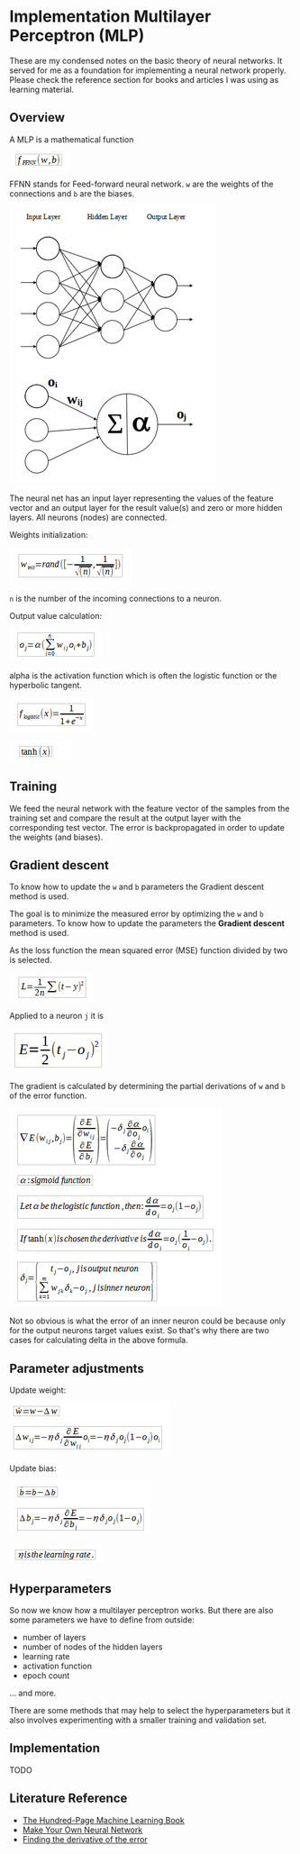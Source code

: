 # Implementation Multilayer Perceptron (MLP)

These are my condensed notes on the basic theory of neural networks. It served for me as a foundation for implementing a neural network properly. Please check the reference section for books and articles I was using as learning material.

## Overview
A MLP is a mathematical function

![ffnn_formula](./readme_files/1.png)

FFNN stands for Feed-forward neural network. `w` are the weights of the connections and `b` are the biases.

![ffnn_drawing](./readme_files/12.png)

The neural net has an input layer representing the values of the feature vector and an output layer for the result value(s) and zero or more hidden layers. All neurons (nodes) are connected.

Weights initialization:

![weights_init](./readme_files/11.png)

`n` is the number of the incoming connections to a neuron.

Output value calculation:

![output_value](./readme_files/2.png)

alpha is the activation function which is often the logistic function or the hyperbolic tangent.

![logistic_func](./readme_files/3.png)

![tanh_func](./readme_files/4.png)

## Training

We feed the neural network with the feature vector of the samples from the training set and compare the result at the output layer with the corresponding test vector. The error is backpropagated in order to update the weights (and biases).

## Gradient descent

To know how to update the `w` and `b` parameters the Gradient descent method is used.

The goal is to minimize the measured error by optimizing the `w` and `b` parameters. To know how to update the parameters the **Gradient descent** method is used.

As the loss function the mean squared error (MSE) function divided by two is selected.

![msq](./readme_files/5.png)

Applied to a neuron `j` it is

![msq_neuron_j](./readme_files/6.png)

The gradient is calculated by determining the partial derivations of `w` and `b` of the error function.

![gradient_descent](./readme_files/7.png)

Not so obvious is what the error of an inner neuron could be because only for the output neurons target values exist. So that's why there are two cases for calculating delta in the above formula.

## Parameter adjustments

Update weight:

![update_w](./readme_files/8.png)

Update bias:

![update_b](./readme_files/10.png)

![learning_rate](./readme_files/9.png)

## Hyperparameters

So now we know how a multilayer perceptron works. But there are also some parameters we have to define from outside:
- number of layers
- number of nodes of the hidden layers
- learning rate
- activation function
- epoch count

... and more.

There are some methods that may help to select the hyperparameters but it also involves experimenting with a smaller training and validation set.

## Implementation

TODO

## Literature Reference

 * [The Hundred-Page Machine Learning Book](http://themlbook.com/)
 * [Make Your Own Neural Network](https://makeyourownneuralnetwork.blogspot.com/)
 * [Finding the derivative of the error](https://en.wikipedia.org/wiki/Backpropagation#Finding_the_derivative_of_the_error)
